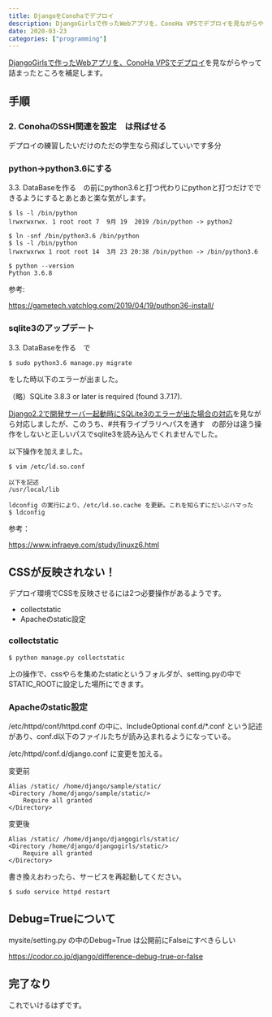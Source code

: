 ```yaml
---
title: DjangoをConohaでデプロイ
description: DjangoGirlsで作ったWebアプリを、ConoHa VPSでデプロイを見ながらやって詰まったところを補足します。 手順 2. ConohaのSSH関連を設定 は飛ばせる デプロイの練習したいだけのただの学生なら飛ばしていいです...
date: 2020-03-23
categories: ["programming"]
---
```


[DjangoGirlsで作ったWebアプリを、ConoHa VPSでデプロイ](https://qiita.com/khashi001/items/3b2dbf2dafa9079e5859)を見ながらやって詰まったところを補足します。

## 手順

### 2\. ConohaのSSH関連を設定　は飛ばせる

デプロイの練習したいだけのただの学生なら飛ばしていいです多分

### python→python3.6にする

3.3. DataBaseを作る　の前にpython3.6と打つ代わりにpythonと打つだけでできるようにするとあとあと楽な気がします。

```
$ ls -l /bin/python
lrwxrwxrwx. 1 root root 7  9月 19  2019 /bin/python -> python2

$ ln -snf /bin/python3.6 /bin/python
$ ls -l /bin/python
lrwxrwxrwx 1 root root 14  3月 23 20:38 /bin/python -> /bin/python3.6

$ python --version
Python 3.6.8
```

参考:

https://gametech.vatchlog.com/2019/04/19/puthon36-install/

### sqlite3のアップデート

3.3. DataBaseを作る　で

```
$ sudo python3.6 manage.py migrate
```

をした時以下のエラーが出ました。

（略）SQLite 3.8.3 or later is required (found 3.7.17).

[Django2.2で開発サーバー起動時にSQLite3のエラーが出た場合の対応](https://qiita.com/rururu_kenken/items/8202b30b50e3bfa75821)を見ながら対応しましたが、このうち、#共有ライブラリへパスを通す　の部分は違う操作をしないと正しいパスでsqlite3を読み込んでくれませんでした。

以下操作を加えました。

```
$ vim /etc/ld.so.conf

以下を記述
/usr/local/lib 

ldconfig の実行により、/etc/ld.so.cache を更新。これを知らずにだいぶハマった
$ ldconfig
```

参考：

https://www.infraeye.com/study/linuxz6.html

## CSSが反映されない！

デプロイ環境でCSSを反映させるには2つ必要操作があるようです。

-   collectstatic
-   Apacheのstatic設定

### collectstatic

```
$ python manage.py collectstatic
```

上の操作で、cssやらを集めたstaticというフォルダが、setting.pyの中でSTATIC\_ROOTに設定した場所にできます。

### Apacheのstatic設定

/etc/httpd/conf/httpd.conf の中に、IncludeOptional conf.d/\*.conf という記述があり、conf.d以下のファイルたちが読み込まれるようになっている。

/etc/httpd/conf.d/django.conf に変更を加える。

変更前

```
Alias /static/ /home/django/sample/static/
<Directory /home/django/sample/static/>
    Require all granted
</Directory>
```

変更後

```
Alias /static/ /home/django/djangogirls/static/
<Directory /home/django/djangogirls/static/>
    Require all granted
</Directory>
```

書き換えおわったら、サービスを再起動してください。

```
$ sudo service httpd restart
```

## Debug=Trueについて

mysite/setting.py の中のDebug=True は公開前にFalseにすべきらしい

https://codor.co.jp/django/difference-debug-true-or-false

## 完了なり

これでいけるはずです。